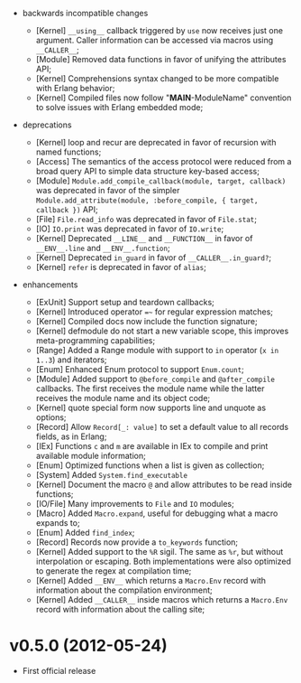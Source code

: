 * backwards incompatible changes
  * [Kernel] `__using__` callback triggered by `use` now receives just one argument. Caller information can be accessed via macros using `__CALLER__`;
  * [Module] Removed data functions in favor of unifying the attributes API;
  * [Kernel] Comprehensions syntax changed to be more compatible with Erlang behavior;
  * [Kernel] Compiled files now follow "__MAIN__-ModuleName" convention to solve issues with Erlang embedded mode;

* deprecations
  * [Kernel] loop and recur are deprecated in favor of recursion with named functions;
  * [Access] The semantics of the access protocol were reduced from a broad query API to simple data structure key-based access;
  * [Module] `Module.add_compile_callback(module, target, callback)` was deprecated in favor of the simpler `Module.add_attribute(module, :before_compile, { target, callback })` API;
  * [File] `File.read_info` was deprecated in favor of `File.stat`;
  * [IO] `IO.print` was deprecated in favor of `IO.write`;
  * [Kernel] Deprecated `__LINE__` and `__FUNCTION__` in favor of `__ENV__.line` and `__ENV__.function`;
  * [Kernel] Deprecated `in_guard` in favor of `__CALLER__.in_guard?`;
  * [Kernel] `refer` is deprecated in favor of `alias`;

* enhancements
  * [ExUnit] Support setup and teardown callbacks;
  * [Kernel] Introduced operator `=~` for regular expression matches;
  * [Kernel] Compiled docs now include the function signature;
  * [Kernel] defmodule do not start a new variable scope, this improves meta-programming capabilities;
  * [Range] Added a Range module with support to `in` operator (`x in 1..3`) and iterators;
  * [Enum] Enhanced Enum protocol to support `Enum.count`;
  * [Module] Added support to `@before_compile` and `@after_compile` callbacks. The first receives the module name while the latter receives the module name and its object code;
  * [Kernel] quote special form now supports line and unquote as options;
  * [Record] Allow `Record[_: value]` to set a default value to all records fields, as in Erlang;
  * [IEx] Functions `c` and `m` are available in IEx to compile and print available module information;
  * [Enum] Optimized functions when a list is given as collection;
  * [System] Added `System.find_executable`
  * [Kernel] Document the macro `@` and allow attributes to be read inside functions;
  * [IO/File] Many improvements to `File` and `IO` modules;
  * [Macro] Added `Macro.expand`, useful for debugging what a macro expands to;
  * [Enum] Added `find_index`;
  * [Record] Records now provide a `to_keywords` function;
  * [Kernel] Added support to the `%R` sigil. The same as `%r`, but without interpolation or escaping. Both implementations were also optimized to generate the regex at compilation time;
  * [Kernel] Added `__ENV__` which returns a `Macro.Env` record with information about the compilation environment;
  * [Kernel] Added `__CALLER__` inside macros which returns a `Macro.Env` record with information about the calling site;

# v0.5.0 (2012-05-24)

* First official release
